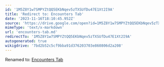 ```yaml
---
id: '1M5Z8Y1w7SMPYZtQQ5EKbNqev5zTXSUfDu47E1Xt2I9A'
title: 'Redirect to: Encounters Tab'
date: '2023-11-16T18:10:45.952Z'
source: 'https://drive.google.com/open?id=1M5Z8Y1w7SMPYZtQQ5EKbNqev5zTXSUfDu47E1Xt2I9A'
mimeType: 'text/x-markdown'
url: 'encounters-tab.md'
redirectTo: '1M5Z8Y1w7SMPYZtQQ5EKbNqev5zTXSUfDu47E1Xt2I9A'
autogenerated: true
wikigdrive: '7bd2b52c5cf9bba91d376203703e860806d2a208'
---
```

Renamed to: [Encounters Tab](encounters-tab.md)
